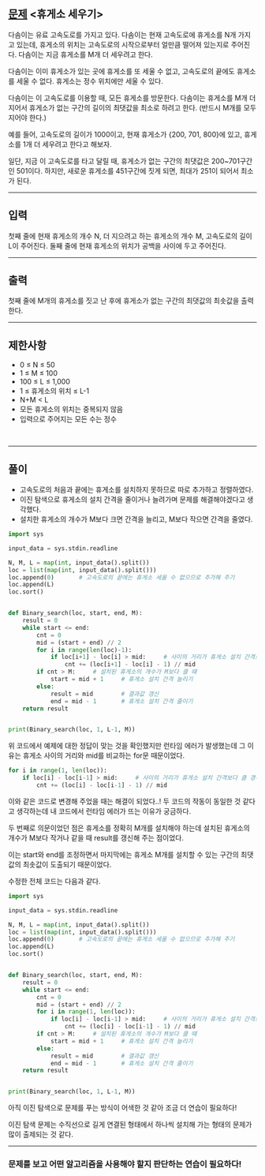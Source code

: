 ## [문제](https://www.acmicpc.net/problem/1477) <휴게소 세우기>

다솜이는 유료 고속도로를 가지고 있다. 다솜이는 현재 고속도로에 휴게소를 N개 가지고 있는데, 휴게소의 위치는 고속도로의 시작으로부터 얼만큼 떨어져 있는지로 주어진다. 다솜이는 지금 휴게소를 M개 더 세우려고 한다.

다솜이는 이미 휴게소가 있는 곳에 휴게소를 또 세울 수 없고, 고속도로의 끝에도 휴게소를 세울 수 없다. 휴게소는 정수 위치에만 세울 수 있다.

다솜이는 이 고속도로를 이용할 때, 모든 휴게소를 방문한다. 다솜이는 휴게소를 M개 더 지어서 휴게소가 없는 구간의 길이의 최댓값을 최소로 하려고 한다. (반드시 M개를 모두 지어야 한다.)

예를 들어, 고속도로의 길이가 1000이고, 현재 휴게소가 {200, 701, 800}에 있고, 휴게소를 1개 더 세우려고 한다고 해보자.

일단, 지금 이 고속도로를 타고 달릴 때, 휴게소가 없는 구간의 최댓값은 200~701구간인 501이다. 하지만, 새로운 휴게소를 451구간에 짓게 되면, 최대가 251이 되어서 최소가 된다.
<br />

-----
## 입력

첫째 줄에 현재 휴게소의 개수 N, 더 지으려고 하는 휴게소의 개수 M, 고속도로의 길이 L이 주어진다. 둘째 줄에 현재 휴게소의 위치가 공백을 사이에 두고 주어진다.
<br />

-----
## 출력

첫째 줄에 M개의 휴게소를 짓고 난 후에 휴게소가 없는 구간의 최댓값의 최솟값을 출력한다.
<br />

-----
## 제한사항

+ 0 ≤ N ≤ 50 
+ 1 ≤ M ≤ 100 
+ 100 ≤ L ≤ 1,000 
+ 1 ≤ 휴게소의 위치 ≤ L-1 
+ N+M < L 
+ 모든 휴게소의 위치는 중복되지 않음 
+ 입력으로 주어지는 모든 수는 정수
<br />

-----
## 풀이

+ 고속도로의 처음과 끝에는 휴게소를 설치하지 못하므로 따로 추가하고 정렬하였다.
+ 이진 탐색으로 휴게소의 설치 간격을 줄이거나 늘려가며 문제를 해결해야겠다고 생각했다.
+ 설치한 휴게소의 개수가 M보다 크면 간격을 늘리고, M보다 작으면 간격을 줄였다.

```python
import sys

input_data = sys.stdin.readline

N, M, L = map(int, input_data().split())
loc = list(map(int, input_data().split()))
loc.append(0)       # 고속도로의 끝에는 휴게소 세울 수 없으므로 추가해 주기
loc.append(L)
loc.sort()


def Binary_search(loc, start, end, M):
    result = 0
    while start <= end:
        cnt = 0
        mid = (start + end) // 2
        for i in range(len(loc)-1):
            if loc[i+1] - loc[i] > mid:     # 사이의 거리가 휴게소 설치 간격보다 클 경우
                cnt += (loc[i+1] - loc[i] - 1) // mid
        if cnt > M:     # 설치된 휴게소의 개수가 M보다 클 때
            start = mid + 1     # 휴게소 설치 간격 늘리기
        else:
            result = mid        # 결과값 갱신
            end = mid - 1       # 휴게소 설치 간격 줄이기
    return result


print(Binary_search(loc, 1, L-1, M))
```

위 코드에서 예제에 대한 정답이 맞는 것을 확인했지만 런타임 에러가 발생했는데 그 이유는 휴게소 사이의 거리와 mid를 비교하는 for문 때문이었다.
```python
for i in range(1, len(loc)):
    if loc[i] - loc[i-1] > mid:     # 사이의 거리가 휴게소 설치 간격보다 클 경우
        cnt += (loc[i] - loc[i-1] - 1) // mid
```
이와 같은 코드로 변경해 주었을 때는 해결이 되었다..! 두 코드의 작동이 동일한 것 같다고 생각하는데 내 코드에서 런타임 에러가 뜨는 이유가 궁금하다.

두 번째로 의문이었던 점은 휴게소를 정확히 M개를 설치해야 하는데 설치된 휴게소의 개수가 M보다 작거나 같을 때 result를 갱신해 주는 점이었다.

이는 start와 end를 조정하면서 마지막에는 휴게소 M개를 설치할 수 있는 구간의 최댓값의 최솟값이 도출되기 때문이었다.

수정한 전체 코드는 다음과 같다.


```python
import sys

input_data = sys.stdin.readline

N, M, L = map(int, input_data().split())
loc = list(map(int, input_data().split()))
loc.append(0)       # 고속도로의 끝에는 휴게소 세울 수 없으므로 추가해 주기
loc.append(L)
loc.sort()


def Binary_search(loc, start, end, M):
    result = 0
    while start <= end:
        cnt = 0
        mid = (start + end) // 2
        for i in range(1, len(loc)):
            if loc[i] - loc[i-1] > mid:     # 사이의 거리가 휴게소 설치 간격보다 클 경우
                cnt += (loc[i] - loc[i-1] - 1) // mid
        if cnt > M:     # 설치된 휴게소의 개수가 M보다 클 때
            start = mid + 1     # 휴게소 설치 간격 늘리기
        else:
            result = mid        # 결과값 갱신
            end = mid - 1       # 휴게소 설치 간격 줄이기
    return result


print(Binary_search(loc, 1, L-1, M))
```

아직 이진 탐색으로 문제를 푸는 방식이 어색한 것 같아 조금 더 연습이 필요하다!

이진 탐색 문제는 수직선으로 길게 연결된 형태에서 하나씩 설치해 가는 형태의 문제가 많이 출제되는 것 같다.

-----

### 문제를 보고 어떤 알고리즘을 사용해야 할지 판단하는 연습이 필요하다!